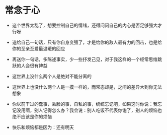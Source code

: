 # 常念于心

- 这个世界太乱了，想要控制自己的情绪，还得问问自己的内心是否足够强大才行呀

- 送给自己一句话，只有你自身变强了，才是给你的敌人最有力的回击，也是给你的至亲至爱最温暖的回应

- 再送你一句话，多陈述事实，少一些抒发己见，对于我这样的一个经常思维跳跃的人会很有裨益

- 这世界上没什么两个人是绝对不能分离的

- 这世界上也没什么两个人是一摸一样的，而常态却是，之间的差异大到你无法想象

- 你以前干过的蠢事，丢脸的事，自私的事，统统忘记吧，如果这时你说：我忘记没用啊，别人记得怎么办？我会说：别人吃饭不代表你饱了，别人的烦恼也绝不应该是你的烦恼

- 快乐和烦恼都是因为：还有明天
